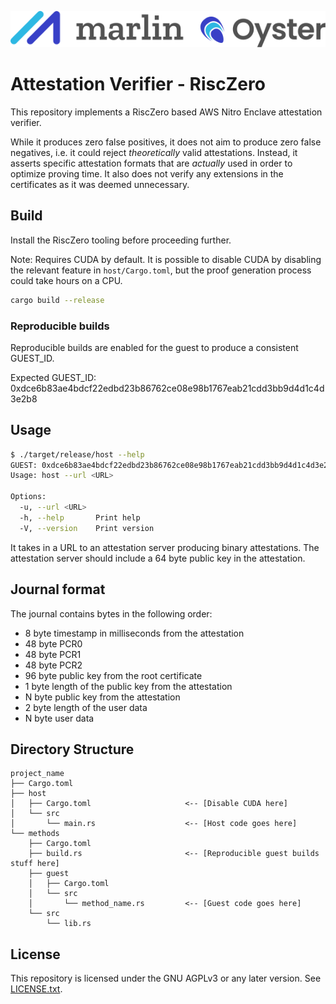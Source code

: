 ![Marlin Oyster Logo](./logo.svg)

# Attestation Verifier - RiscZero

This repository implements a RiscZero based AWS Nitro Enclave attestation verifier.

While it produces zero false positives, it does not aim to produce zero false negatives, i.e. it could reject _theoretically_ valid attestations. Instead, it asserts specific attestation formats that are _actually_ used in order to optimize proving time. It also does not verify any extensions in the certificates as it was deemed unnecessary.

## Build

Install the RiscZero tooling before proceeding further.

Note: Requires CUDA by default. It is possible to disable CUDA by disabling the relevant feature in `host/Cargo.toml`, but the proof generation process could take hours on a CPU. 

```bash
cargo build --release
```

### Reproducible builds

Reproducible builds are enabled for the guest to produce a consistent GUEST_ID.

Expected GUEST_ID: 0xdce6b83ae4bdcf22edbd23b86762ce08e98b1767eab21cdd3bb9d4d1c4d3e2b8

## Usage

```bash
$ ./target/release/host --help
GUEST: 0xdce6b83ae4bdcf22edbd23b86762ce08e98b1767eab21cdd3bb9d4d1c4d3e2b8
Usage: host --url <URL>

Options:
  -u, --url <URL>  
  -h, --help       Print help
  -V, --version    Print version
```

It takes in a URL to an attestation server producing binary attestations. The attestation server should include a 64 byte public key in the attestation.

## Journal format

The journal contains bytes in the following order:
- 8 byte timestamp in milliseconds from the attestation
- 48 byte PCR0
- 48 byte PCR1
- 48 byte PCR2
- 96 byte public key from the root certificate
- 1 byte length of the public key from the attestation
- N byte public key from the attestation
- 2 byte length of the user data
- N byte user data

## Directory Structure

```text
project_name
├── Cargo.toml
├── host
│   ├── Cargo.toml                     <-- [Disable CUDA here]
│   └── src
│       └── main.rs                    <-- [Host code goes here]
└── methods
    ├── Cargo.toml
    ├── build.rs                       <-- [Reproducible guest builds stuff here]
    ├── guest
    │   ├── Cargo.toml
    │   └── src
    │       └── method_name.rs         <-- [Guest code goes here]
    └── src
        └── lib.rs
```

## License

This repository is licensed under the GNU AGPLv3 or any later version. See [LICENSE.txt](./LICENSE.txt).
